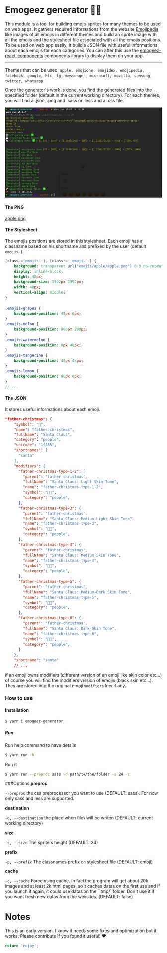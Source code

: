 # Emogeez generator 👷‍♂️

This module is a tool for building emojis sprites for many themes to be used on web apps.
It gathers required informations from the website [Emojipedia](https://emojipedia.org) like images of all emojis in different themes and build an sprite image with all the emojis and the stylesheet file associated with all the emojis positions.
To be used on web app easily, it build a JSON file with useful informations about each emojis for each categories.
You can after this use the [emogeez-react-components](https://github.com/arthur-feral/emogeez/blob/master/packages/emogeez-react-components/README.md) components library to display them on your app.

---
Themes that can be used: `apple, emojione, emojidex, emojipedia, facebook, google, htc, lg, messenger, microsoft, mozilla, samsung, twitter, whatsapp`

Once the generator's work is done, you find the generated files into the specified folder (default in the current working directory).
For each themes, you will find a .json, .png and .sass or .less and a .css file.

![generator](https://github.com/arthur-feral/emogeez/raw/master/packages/emogeez-generator/demo_generator.png)

#### The PNG
[apple.png](https://github.com/arthur-feral/emogeez/raw/master/packages/emogeez-generator/emojis/apple/apple.png)

#### The Stylesheet
The emojis positions are stored in this stylesheet. Each emoji has a classname based on his shortname and prefixed by the user (default `emojis-`).

```sass
[class^="emojis-"], [class*=" emojis-"] {
    background: transparent url("emojis/apple/apple.png") 0 0 no-repeat;
    display: inline-block;
    height: 48px;
    background-size: 1392px 1392px;
    width: 48px;
    vertical-align: middle;
}

.emojis-grapes {
    background-position: 48px 0px;
}
.emojis-melon {
    background-position: 960px 288px;
}
.emojis-watermelon {
    background-position: 0px 48px;
}
.emojis-tangerine {
    background-position: 48px 48px;
}
.emojis-lemon {
    background-position: 96px 0px;
}
// ...
```

#### The JSON
It stores useful informations about each emoji.

```JSON
"father-christmas": {
    "symbol": "🎅",
    "name": "father-christmas",
    "fullName": "Santa Claus",
    "category": "people",
    "unicode": "1f385",
    "shortnames": [
      "santa"
    ],
    "modifiers": {
      "father-christmas-type-1-2": {
        "parent": "father-christmas",
        "fullName": "Santa Claus: Light Skin Tone",
        "name": "father-christmas-type-1-2",
        "symbol": "🎅🏻",
        "category": "people",
      },
      "father-christmas-type-3": {
        "parent": "father-christmas",
        "fullName": "Santa Claus: Medium-Light Skin Tone",
        "name": "father-christmas-type-3",
        "symbol": "🎅🏼",
        "category": "people",
      },
      "father-christmas-type-4": {
        "parent": "father-christmas",
        "fullName": "Santa Claus: Medium Skin Tone",
        "name": "father-christmas-type-4",
        "symbol": "🎅🏽",
        "category": "people",
      },
      "father-christmas-type-5": {
        "parent": "father-christmas",
        "fullName": "Santa Claus: Medium-Dark Skin Tone",
        "name": "father-christmas-type-5",
        "symbol": "🎅🏾",
        "category": "people",
      },
      "father-christmas-type-6": {
        "parent": "father-christmas",
        "fullName": "Santa Claus: Dark Skin Tone",
        "name": "father-christmas-type-6",
        "symbol": "🎅🏿",
        "category": "people",
      }
    },
    "shortname": "santa"
    // ...
```
if an emoji owns modifiers (different version of an emoji like skin color etc...)
of course you will find the modifiers version of emojis (black skin etc...). They are stored into the original emoji `modifiers` key if any.

### How to use

#### Installation 

```bash
$ yarn i emogeez-generator
```

##### Run

Run help command to have details
```bash
$ yarn run -h
```

Run it
```bash
$ yarn run --preproc sass -d path/to/the/folder -s 24 -c
```

###Options
**preproc**

```--preproc``` the css preprocessor you want to use (DEFAULT: sass). For now only sass and less are supported.

**destination**

```-d, --destination``` the place when files will be writen (DEFAULT: current working directory)

**size**

```-s, --size``` The sprite's height (DEFAULT: 24)

**prefix**

```-p, --prefix``` The classnames prefix on stylesheet file (DEFAULT: emoji)

**cache**

```-c, --cache``` Force using cache. In fact the program will get about 20k images and at least 2k html pages, so it caches datas on the first use and if you launch it again, it could use datas on the ``tmp/` folder. Don't use it if you want fresh new datas from the websites. (DEFAULT: false)

# Notes
This is an early version. I know it needs some fixes and optimization but it works.
Please contribute if you found it useful! ❤️

```javascript
return 'enjoy';
```
